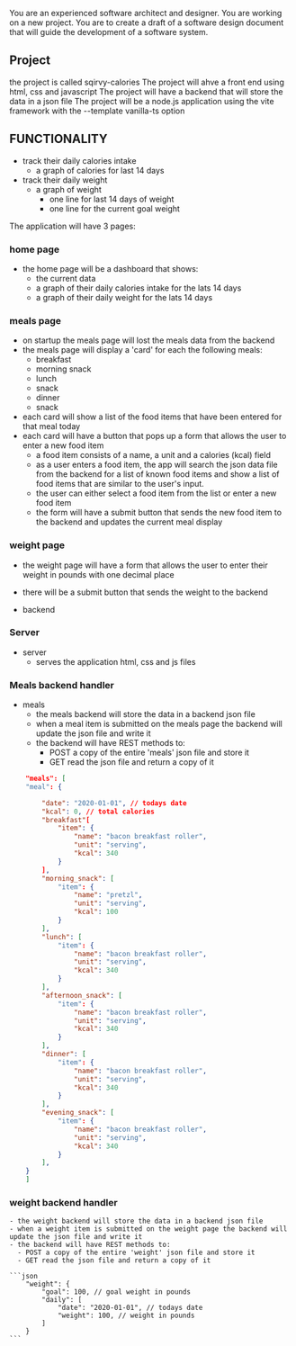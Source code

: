 You are an experienced software architect and designer. You are working on a new project. You are to create a draft of a software design document that will guide the development of a software system.

## Project

the project is called sqirvy-calories
The project will ahve a front end using html, css and javascript
The project will have a backend that will store the data in a json file
The project will be a node.js application using the vite framework with the --template vanilla-ts option

## FUNCTIONALITY

- track their daily calories intake
  - a graph of calories for last 14 days
- track their daily weight
  - a graph of weight
    - one line for last 14 days of weight
    - one line for the current goal weight

The application will have 3 pages:

### home page

- the home page will be a dashboard that shows:
  - the current data
  - a graph of their daily calories intake for the lats 14 days
  - a graph of their daily weight for the lats 14 days

### meals page

- on startup the meals page will lost the meals data from the backend
- the meals page will display a 'card' for each the following meals:
  - breakfast
  - morning snack
  - lunch
  - snack
  - dinner
  - snack
- each card will show a list of the food items that have been entered for that meal today
- each card will have a button that pops up a form that allows the user to enter a new food item
  - a food item consists of a name, a unit and a calories (kcal) field
  - as a user enters a food item, the app will search the json data file from the backend for a list of known food items and show a list of food items that are similar to the user's input.
  - the user can either select a food item from the list or enter a new food item
  - the form will have a submit button that sends the new food item to the backend and updates the current meal display

### weight page

- the weight page will have a form that allows the user to enter their weight in pounds with one decimal place
- there will be a submit button that sends the weight to the backend

- backend

### Server

- server
  - serves the application html, css and js files

### Meals backend handler

- meals
  - the meals backend will store the data in a backend json file
  - when a meal item is submitted on the meals page the backend will update the json file and write it
  - the backend will have REST methods to:
    - POST a copy of the entire 'meals' json file and store it
    - GET read the json file and return a copy of it

```json
    "meals": [
    "meal": {

        "date": "2020-01-01", // todays date
        "kcal": 0, // total calories
        "breakfast"[
            "item": {
                "name": "bacon breakfast roller",
                "unit": "serving",
                "kcal": 340
            }
        ],
        "morning_snack": [
            "item": {
                "name": "pretzl",
                "unit": "serving",
                "kcal": 100
            }
        ],
        "lunch": [
            "item": {
                "name": "bacon breakfast roller",
                "unit": "serving",
                "kcal": 340
            }
        ],
        "afternoon_snack": [
            "item": {
                "name": "bacon breakfast roller",
                "unit": "serving",
                "kcal": 340
            }
        ],
        "dinner": [
            "item": {
                "name": "bacon breakfast roller",
                "unit": "serving",
                "kcal": 340
            }
        ],
        "evening_snack": [
            "item": {
                "name": "bacon breakfast roller",
                "unit": "serving",
                "kcal": 340
            }
        ],
    }
    ]

```

### weight backend handler

    - the weight backend will store the data in a backend json file
    - when a weight item is submitted on the weight page the backend will update the json file and write it
    - the backend will have REST methods to:
      - POST a copy of the entire 'weight' json file and store it
      - GET read the json file and return a copy of it

    ```json
        "weight": {
            "goal": 100, // goal weight in pounds
            "daily": [
                "date": "2020-01-01", // todays date
                "weight": 100, // weight in pounds
            ]
        }
    ```
